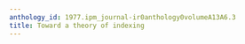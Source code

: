 ```yaml
---
anthology_id: 1977.ipm_journal-ir0anthology0volumeA13A6.3
title: Toward a theory of indexing
---
```

